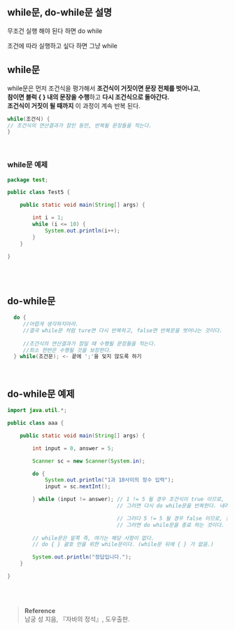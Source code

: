 ## while문, do-while문 설명
무조건 실행 해야 된다 하면 do while

조건에 따라 실행하고 싶다 하면 그냥 while
<br/>

## while문 
while문은 먼저 조건식을 평가해서 **조건식이 거짓이면 문장 전체를 벗어나고**, 
<br/>**참이면 블럭 { } 내의 문장을 수행**하고 **다시 조건식으로 돌아간다.** 
<br/>**조건식이 거짓이 될 때까지** 이 과정이 계속 반복 된다.

```java
while(조건식) {
// 조건식의 연산결과가 참인 동안, 반복될 문장들을 적는다.
}

```

<br/>

### while문 예제

```java
package test;

public class Test5 {

	public static void main(String[] args) {

		int i = 1;
		while (i <= 10) {
			System.out.println(i++);
		}
	}

}
```

<br/><br/>


## do-while문


```java
  do {
     //어렵게 생각하지마라. 
     //결국 while문 처럼 ture면 다시 반복하고, false면 반복문을 벗어나는 것이다.
     
     //조건식의 연산결과가 참일 때 수행될 문장들을 적는다. 
     //최소 한번은 수행될 것을 보장한다.
  } while(조건문); <- 끝에 ';'을 잊지 않도록 하기
```

<br/>

## do-while문 예제

```java
import java.util.*;

public class aaa {

    public static void main(String[] args) {

        int input = 0, answer = 5;

        Scanner sc = new Scanner(System.in);

        do {
            System.out.println("1과 10사이의 정수 입력");
            input = sc.nextInt();

        } while (input != answer); // 1 != 5 될 경우 조건식이 true 이므로, 조건식이 맞다.
                                   // 그러면 다시 do while문을 반복한다. 내려가는게 아님

                                   // 그러다 5 != 5 될 경우 false 이므로, 조건식이 틀리다.
                                   // 그러면 do while문을 종료 하는 것이다. 
        
        // while문은 밑쪽 즉, 여기는 해당 사항이 없다.
        // do { } 괄호 안을 위한 while문이다. (while문 뒤에 { } 가 없음.)

        System.out.println("정답입니다.");
    }

}
```


<br/><br/>

>**Reference**
><br/>남궁 성 지음, 『자바의 정석』, 도우출판.
